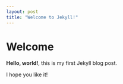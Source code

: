 ```yaml
---
layout: post
title: "Welcome to Jekyll!"
---
```


# Welcome
**Hello, world!**, this is my first Jekyll blog post.

I hope you like it!
